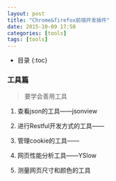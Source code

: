 ```yaml
---
layout: post
title: "Chrome&firefox前端开发插件"
date: 2015-10-09 17:50
categories: [tools]
tags: [tools]
---
```


*  目录
{:toc}

### 工具篇

> 要学会善用工具

1. 查看json的工具——jsonview

2. 进行Restful开发方式的工具——

3. 管理cookie的工具——

4. 网页性能分析工具——YSlow

5. 测量网页尺寸和颜色的工具
